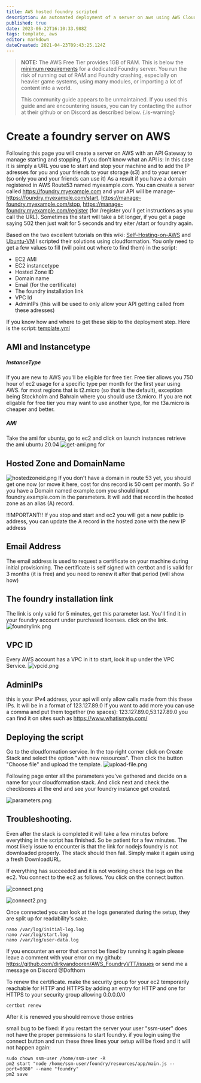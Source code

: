 ```yaml
---
title: AWS hosted foundry scripted
description: An automated deployment of a server on aws using AWS Cloudformation script
published: true
date: 2023-06-22T16:10:33.988Z
tags: template, aws
editor: markdown
dateCreated: 2021-04-23T09:43:25.124Z
---
```


>**NOTE:** The AWS Free Tier provides 1GB of RAM. This is below the [minimum requirements](https://foundryvtt.com/article/requirements/#dedicated-server) for a dedicated Foundry server. You run the risk of running out of RAM and Foundry crashing, especially on heavier game systems, using many modules, or importing a lot of content into a world. 
>
>This community guide appears to be unmaintained. If you used this guide and are encountering issues, you can try contacting the author at their github or on Discord as described below. {.is-warning}

# Create a foundry server on AWS


Following this page you will create a server on AWS with an API Gateway to manage starting and stopping. If you don't know what an API is: In this case it is simply a URL you use to start and stop your machine and to add the IP adresses for you and your friends to your storage (s3) and to your server (so only you and your friends can use it)
As a result if you have a domain registered in AWS Route53 named myexample.com. You can create a server called https://foundry.myexample.com and your API will be manage-https://foundry.myexample.com/start, https://manage-foundry.myexample.com/stop, https://manage-foundry.myexample.com/register (for /register you'll get instructions as you call the URL). Sometimes the start will take a bit longer, if you get a page saying 502 then just wait for 5 seconds and try eiter /start or foundry again.



Based on the two excellent tutorials on this wiki: [Self-Hosting-on-AWS](/en/setup/hosting/Self-Hosting-on-AWS) and [Ubuntu-VM](/i/130) I scripted their solutions using cloudformation. You only need to get a few values to fill (will point out where to find them) in the script:

  - EC2 AMI
  - EC2 instancetype
  - Hosted Zone ID
  - Domain name 
  - Email (for the certificate) 
  - The foundry installation link
  - VPC Id
  - AdminIPs (this will be used to only allow your API getting called from these adresses)
  
 If you know how and where to get these skip to the deployment step.
 Here is the script: [template.yml](https://github.com/dirkvandooren/AWS_FoundryVTT/blob/master/template.yml)
 

## AMI and Instancetype

##### InstanceType
If you are new to AWS you'll be eligible for free tier. Free tier allows you 750 hour of ec2 usage for a specific type per month for the first year using AWS. for most regions that is t2.micro (so that is the default), exception being Stockholm and Bahrain where you should use t3.micro. If you are not eligable for free tier you may want to use another type, for me t3a.micro is cheaper and better. 

##### AMI
Take the ami for ubuntu, go to ec2 and click on launch instances retrieve the ami ubuntu 20.04 ![get-ami.png](/development/scripted-aws-foundry-setup/get-ami.png) for 


## Hosted Zone and DomainName
![hostedzoneid.png](/development/hostedzoneid.png)
If you don't have a domain in route 53 yet, you should get one now (or move it here, cost for dns record is 50 cent per month. So if you have a Domain named example.com you should input foundry.example.com in the parameters. It will add that record in the hosted zone as an alias (A) record. 

!!IMPORTANT!!
If you stop and start and ec2 you will get a new public ip address, you can update the A record in the hosted zone with the new IP address

## Email Address
The email address is used to request a certificate on your machine during initial provisioning. The certificate is  self signed with certbot and is valid for 3 months (it is free) and you need to renew it after that period (will show how)

## The foundry installation link
The link is only valid for 5 minutes, get this parameter last. You'll find it in your foundry account under purchased licenses. click on the link.
![foundrylink.png](/development/foundrylink.png)

## VPC ID
Every AWS account has a VPC in it to start, look it up under the VPC Service.
![vpcid.png](/development/vpcid.png)

## AdminIPs
this is your IPv4 address, your api will only allow calls made from this these IPs. It will be in a format of 123.127.89.0 If you want to add more you can use a comma and put them together (no spaces):
123.127.89.0,53.127.89.0 you can find it on sites such as https://www.whatismyip.com/

## Deploying the script
Go to the cloudformation service. In the top right corner click on Create Stack and select the option "with new resources". Then click the button "Choose file" and upload the template. ![upload-file.png](/development/upload-file.png)

Following page enter all the parameters you've gathered and decide on a name for your cloudformation stack. And click next and check the checkboxes at the end and see your foundry instance get created.

![parameters.png](/development/parameters.png)

## Troubleshooting.

Even after the stack is completed it will take a few minutes before everything in the script has finished. So be patient for a few minutes. The most likely issue to encounter is that the link for nodejs foundry is not downloaded properly. The stack should then fail. Simply make it again using a fresh DownloadURL.


If everything has succeeded and it is not working check the logs on the ec2. You connect to the ec2 as follows. You click on the connect button.

![connect.png](/development/scripted-aws-foundry-setup/connect.png)

![connect2.png](/development/scripted-aws-foundry-setup/connect2.png)

Once connected you can look at the logs generated during the setup, they are split up for readability's sake.
```
nano /var/log/initial-log.log
nano /var/log/start.log
nano /var/log/user-data.log
```

If you encounter an error that cannot be fixed by running it again please leave a comment with your error on my github: https://github.com/dirkvandooren/AWS_FoundryVTT/issues or send me a message on Discord @Dofthorn

To renew the certificate.
make the security group for your ec2 temporarily reachable for HTTP and HTTPS by adding an entry for HTTP and one for HTTPS to your security group allowing 0.0.0.0/0 
```
certbot renew
```
After it is renewed you should remove those entries

small bug to be fixed:
if you restart the server your user "ssm-user" does not have the proper permissions to start foundry. if you login using the connect button and run these three lines your setup will be fixed and it will not happen again:
```
sudo chown ssm-user /home/ssm-user -R
pm2 start "node /home/ssm-user/foundry/resources/app/main.js --port=8080" --name "foundry"
pm2 save
```